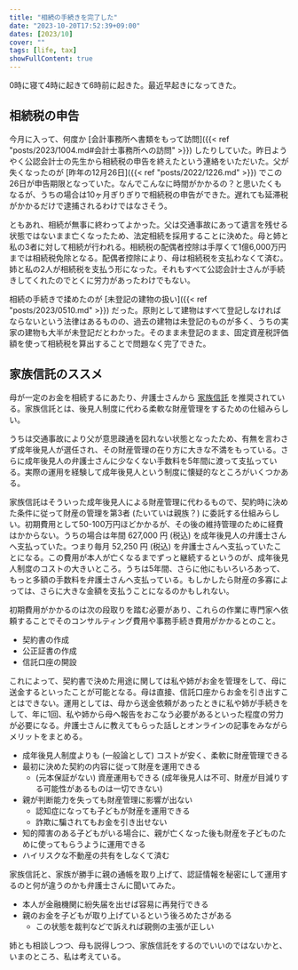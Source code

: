 ```yaml
---
title: "相続の手続きを完了した"
date: "2023-10-20T17:52:39+09:00"
dates: [2023/10]
cover: ""
tags: [life, tax]
showFullContent: true
---
```


0時に寝て4時に起きて6時前に起きた。最近早起きになってきた。

## 相続税の申告

今月に入って、何度か [会計事務所へ書類をもって訪問]({{< ref "posts/2023/1004.md#会計士事務所への訪問" >}}) したりしていた。昨日ようやく公認会計士の先生から相続税の申告を終えたという連絡をいただいた。父が失くなったのが [昨年の12月26日]({{< ref "posts/2022/1226.md" >}}) でこの26日が申告期限となっていた。なんでこんなに時間がかかるの？と思いたくもなるが、うちの場合は10ヶ月ぎりぎりで相続税の申告ができた。遅れても延滞税がかかるだけで逮捕されるわけではなさそう。

ともあれ、相続が無事に終わってよかった。父は交通事故にあって遺言を残せる状態ではないまま亡くなったため、法定相続を採用することに決めた。母と姉と私の3者に対して相続が行われる。相続税の配偶者控除は手厚くて1億6,000万円までは相続税免除となる。配偶者控除により、母は相続税を支払わなくて済む。姉と私の2人が相続税を支払う形になった。それもすべて公認会計士さんが手続きしてくれたのでとくに労力があったわけでもない。

相続の手続きで揉めたのが [未登記の建物の扱い]({{< ref "posts/2023/0510.md" >}}) だった。原則として建物はすべて登記しなければならないという法律はあるものの、過去の建物は未登記のものが多く、うちの実家の建物も大半が未登記だとわかった。そのまま未登記のまま、固定資産税評価額を使って相続税を算出することで問題なく完了できた。

## 家族信託のススメ

母が一定のお金を相続するにあたり、弁護士さんから [家族信託](https://kazokushintaku.org/whats/) を推奨されている。家族信託とは、後見人制度に代わる柔軟な財産管理をするための仕組みらしい。

うちは交通事故により父が意思疎通を図れない状態となったため、有無を言わさず成年後見人が選任され、その財産管理の在り方に大きな不満をもっている。さらに成年後見人の弁護士さんに少なくない手数料を5年間に渡って支払っている。実際の運用を経験して成年後見人という制度に懐疑的なところがいくつかある。

家族信託はそういった成年後見人による財産管理に代わるもので、契約時に決めた条件に従って財産の管理を第3者 (たいていは親族？) に委託する仕組みらしい。初期費用として50-100万円ほどかかるが、その後の維持管理のために経費はかからない。うちの場合は年間 627,000 円 (税込) を成年後見人の弁護士さんへ支払っていた。つまり毎月 52,250 円 (税込) を弁護士さんへ支払っていたことになる。この費用が本人が亡くなるまでずっと継続するというのが、成年後見人制度のコストの大きいところ。うちは5年間、さらに他にもいろいろあって、もっと多額の手数料を弁護士さんへ支払っている。もしかしたら財産の多寡によっては、さらに大きな金額を支払うことになるのかもしれない。

初期費用がかかるのは次の段取りを踏む必要があり、これらの作業に専門家へ依頼することでそのコンサルティング費用や事務手続き費用がかかるとのこと。

* 契約書の作成
* 公正証書の作成
* 信託口座の開設

これによって、契約書で決めた用途に関しては私や姉がお金を管理をして、母に送金するといったことが可能となる。母は直接、信託口座からお金を引き出すことはできない。運用としては、母から送金依頼があったときに私や姉が手続きをして、年に1回、私や姉から母へ報告をおこなう必要があるといった程度の労力が必要になる。弁護士さんに教えてもらった話しとオンラインの記事をみながらメリットをまとめる。

* 成年後見人制度よりも (一般論として) コストが安く、柔軟に財産管理できる
* 最初に決めた契約の内容に従って財産を運用できる
  * (元本保証がない) 資産運用もできる (成年後見人は不可、財産が目減りする可能性があるものは一切できない)
* 親が判断能力を失っても財産管理に影響が出ない
  * 認知症になっても子どもが財産を運用できる
  * 詐欺に騙されてもお金を引き出せない
* 知的障害のある子どもがいる場合に、親が亡くなった後も財産を子どものために使ってもらうように運用できる
* ハイリスクな不動産の共有をしなくて済む

家族信託と、家族が勝手に親の通帳を取り上げて、認証情報を秘密にして運用するのと何が違うのかも弁護士さんに聞いてみた。

* 本人が金融機関に紛失届を出せば容易に再発行できる
* 親のお金を子どもが取り上げているという後ろめたさがある
  * この状態を裁判などで訴えれば親側の主張が正しい

姉とも相談しつつ、母も説得しつつ、家族信託をするのでいいのではないかと、いまのところ、私は考えている。
